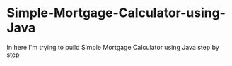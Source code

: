 # Simple-Mortgage-Calculator-using-Java
In here I'm trying to build Simple Mortgage Calculator using Java step by step

